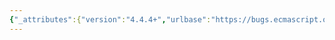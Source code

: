 ```yaml
---
{"_attributes":{"version":"4.4.4+","urlbase":"https://bugs.ecmascript.org/","maintainer":"dherman@mozilla.com"},"bug":{"bug_id":3617,"creation_ts":"2015-01-23 13:55:00 -0800","short_desc":"9.4.2.3 ArraySpeciesCreate: Don't need to handle `undefined`in step 1","delta_ts":"2015-02-02 18:39:05 -0800","product":"Draft for 6th Edition","component":"technical issue","version":"Rev 31: January 15, 2015 Draft","rep_platform":"All","op_sys":"All","bug_status":"RESOLVED","resolution":"FIXED","priority":"Normal","bug_severity":"normal","everconfirmed":true,"reporter":{"uid":"andrebargull","name":"André Bargull"},"assigned_to":{"uid":"allen","name":"Allen Wirfs-Brock"},"long_desc":[{"commentid":11628,"comment_count":0,"who":{"uid":"andrebargull","name":"André Bargull"},"bug_when":"2015-01-23 13:55:48 -0800","thetext":"9.4.2.3 ArraySpeciesCreate(originalArray, length) Abstract Operation\n\nArraySpeciesCreate is never called with `length == undefined`, so the assertion in step 1 does not need to handle this case."},{"commentid":11707,"comment_count":1,"who":{"uid":"allen","name":"Allen Wirfs-Brock"},"bug_when":"2015-01-23 17:32:28 -0800","thetext":"fixed in rev32 editor's draft"},{"commentid":12043,"comment_count":2,"who":{"uid":"allen","name":"Allen Wirfs-Brock"},"bug_when":"2015-02-02 18:39:05 -0800","thetext":"fixed in rev32 draft"}]}}
---
```

